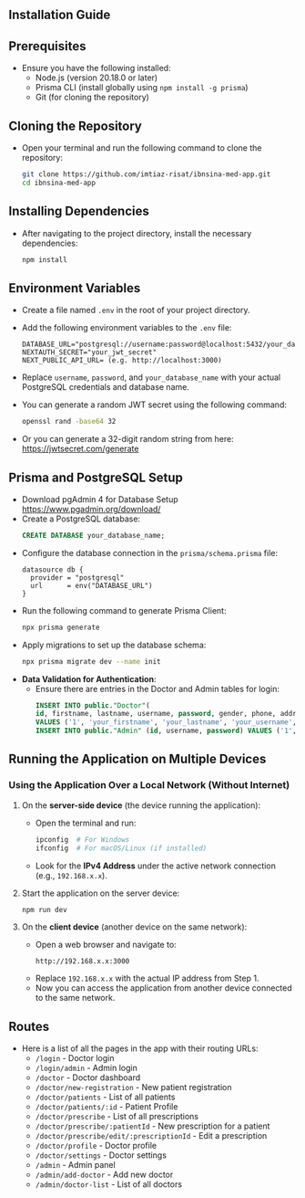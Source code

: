 ## Installation Guide

## Prerequisites

- Ensure you have the following installed:
  - Node.js (version 20.18.0 or later)
  - Prisma CLI (install globally using `npm install -g prisma`)
  - Git (for cloning the repository)

## Cloning the Repository

- Open your terminal and run the following command to clone the repository:
  ```bash
  git clone https://github.com/imtiaz-risat/ibnsina-med-app.git
  cd ibnsina-med-app
  ```

## Installing Dependencies

- After navigating to the project directory, install the necessary dependencies:
  ```bash
  npm install
  ```

## Environment Variables

- Create a file named `.env` in the root of your project directory.
- Add the following environment variables to the `.env` file:
  ```plaintext
  DATABASE_URL="postgresql://username:password@localhost:5432/your_database_name"
  NEXTAUTH_SECRET="your_jwt_secret"
  NEXT_PUBLIC_API_URL= (e.g. http://localhost:3000)
  ```
- Replace `username`, `password`, and `your_database_name` with your actual PostgreSQL credentials and database name.
- You can generate a random JWT secret using the following command:

  ```bash
  openssl rand -base64 32
  ```

- Or you can generate a 32-digit random string from here: https://jwtsecret.com/generate

## Prisma and PostgreSQL Setup

- Download pgAdmin 4 for Database Setup https://www.pgadmin.org/download/
- Create a PostgreSQL database:
  ```sql
  CREATE DATABASE your_database_name;
  ```
- Configure the database connection in the `prisma/schema.prisma` file:
  ```prisma
  datasource db {
    provider = "postgresql"
    url      = env("DATABASE_URL")
  }
  ```
- Run the following command to generate Prisma Client:
  ```bash
  npx prisma generate
  ```
- Apply migrations to set up the database schema:
  ```bash
  npx prisma migrate dev --name init
  ```
- **Data Validation for Authentication**:
  - Ensure there are entries in the Doctor and Admin tables for login:
    ```sql
    INSERT INTO public."Doctor"(
    id, firstname, lastname, username, password, gender, phone, address)
    VALUES ('1', 'your_firstname', 'your_lastname', 'your_username', 'secure_password', 'Male', '01987654321', 'your_address');
    INSERT INTO public."Admin" (id, username, password) VALUES ('1', 'admin', 'admin123');
    ```

## Running the Application on Multiple Devices

### Using the Application Over a Local Network (Without Internet)

1. On the **server-side device** (the device running the application):
   - Open the terminal and run:
     ```bash
     ipconfig  # For Windows
     ifconfig  # For macOS/Linux (if installed)
     ```
   - Look for the **IPv4 Address** under the active network connection (e.g., `192.168.x.x`).

2. Start the application on the server device:
   ```bash
   npm run dev
   ```

3. On the **client device** (another device on the same network):
   - Open a web browser and navigate to:
     ```
     http://192.168.x.x:3000
     ```
   - Replace `192.168.x.x` with the actual IP address from Step 1.
   - Now you can access the application from another device connected to the same network.


## Routes

- Here is a list of all the pages in the app with their routing URLs:
  - `/login` - Doctor login
  - `/login/admin` - Admin login
  - `/doctor` - Doctor dashboard
  - `/doctor/new-registration` - New patient registration
  - `/doctor/patients` - List of all patients
  - `/doctor/patients/:id` - Patient Profile
  - `/doctor/prescribe` - List of all prescriptions
  - `/doctor/prescribe/:patientId` - New prescription for a patient
  - `/doctor/prescribe/edit/:prescriptionId` - Edit a prescription
  - `/doctor/profile` - Doctor profile
  - `/doctor/settings` - Doctor settings
  - `/admin` - Admin panel
  - `/admin/add-doctor` - Add new doctor
  - `/admin/doctor-list` - List of all doctors

